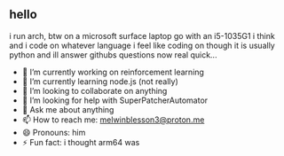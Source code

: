 ## hello
i run arch, btw on a microsoft surface laptop go with an i5-1035G1 i think and i code on whatever language i feel like coding on though it is usually python and ill answer githubs questions now real quick...
- 🔭 I’m currently working on reinforcement learning
- 🌱 I’m currently learning node.js (not really)
- 👯 I’m looking to collaborate on anything
- 🤔 I’m looking for help with SuperPatcherAutomator
- 💬 Ask me about anything
- 📫 How to reach me: melwinblesson3@proton.me
- 😄 Pronouns: him
- ⚡ Fun fact: i thought arm64 was 
